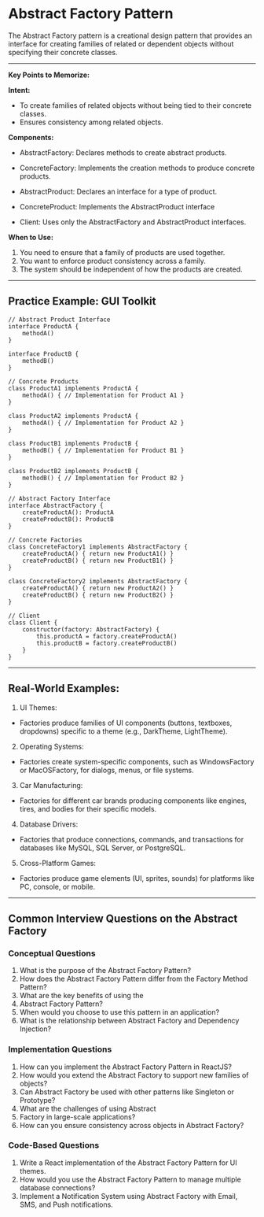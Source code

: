 # **Abstract Factory Pattern**

The Abstract Factory pattern is a creational design pattern that provides an interface for creating families of related or dependent objects without specifying their concrete classes.

---

**Key Points to Memorize:**

**Intent:**

- To create families of related objects without being tied to their concrete classes.
- Ensures consistency among related objects.

**Components:**

- AbstractFactory: Declares methods to create abstract products.
- ConcreteFactory: Implements the creation methods to produce concrete products.

- AbstractProduct: Declares an interface for a type of product.
- ConcreteProduct: Implements the AbstractProduct interface
- Client: Uses only the AbstractFactory and AbstractProduct interfaces.

**When to Use:**

1. You need to ensure that a family of products are used together.
2. You want to enforce product consistency across a family.
3. The system should be independent of how the products are created.

---

## **Practice Example: GUI Toolkit**

```pseudo
// Abstract Product Interface
interface ProductA {
    methodA()
}

interface ProductB {
    methodB()
}

// Concrete Products
class ProductA1 implements ProductA {
    methodA() { // Implementation for Product A1 }
}

class ProductA2 implements ProductA {
    methodA() { // Implementation for Product A2 }
}

class ProductB1 implements ProductB {
    methodB() { // Implementation for Product B1 }
}

class ProductB2 implements ProductB {
    methodB() { // Implementation for Product B2 }
}

// Abstract Factory Interface
interface AbstractFactory {
    createProductA(): ProductA
    createProductB(): ProductB
}

// Concrete Factories
class ConcreteFactory1 implements AbstractFactory {
    createProductA() { return new ProductA1() }
    createProductB() { return new ProductB1() }
}

class ConcreteFactory2 implements AbstractFactory {
    createProductA() { return new ProductA2() }
    createProductB() { return new ProductB2() }
}

// Client
class Client {
    constructor(factory: AbstractFactory) {
        this.productA = factory.createProductA()
        this.productB = factory.createProductB()
    }
}
```

---

## Real-World Examples:

1. UI Themes:

- Factories produce families of UI components (buttons, textboxes, dropdowns) specific to a theme (e.g., DarkTheme, LightTheme).

2. Operating Systems:

- Factories create system-specific components, such as WindowsFactory or MacOSFactory, for dialogs, menus, or file systems.

3. Car Manufacturing:

- Factories for different car brands producing components like engines, tires, and bodies for their specific models.

4. Database Drivers:

- Factories that produce connections, commands, and transactions for databases like MySQL, SQL Server, or PostgreSQL.

5. Cross-Platform Games:

- Factories produce game elements (UI, sprites, sounds) for platforms like PC, console, or mobile.

---

## Common Interview Questions on the Abstract Factory

### Conceptual Questions

1. What is the purpose of the Abstract Factory Pattern?
2. How does the Abstract Factory Pattern differ from the Factory Method Pattern?
3. What are the key benefits of using the
4. Abstract Factory Pattern?
5. When would you choose to use this pattern in an application?
6. What is the relationship between Abstract Factory and Dependency Injection?

### Implementation Questions

1. How can you implement the Abstract Factory Pattern in ReactJS?
2. How would you extend the Abstract Factory to support new families of objects?
3. Can Abstract Factory be used with other patterns like Singleton or Prototype?
4. What are the challenges of using Abstract
5. Factory in large-scale applications?
6. How can you ensure consistency across objects in Abstract Factory?

### Code-Based Questions

1. Write a React implementation of the Abstract Factory Pattern for UI themes.
2. How would you use the Abstract Factory Pattern to manage multiple database connections?
3. Implement a Notification System using Abstract Factory with Email, SMS, and Push notifications.

